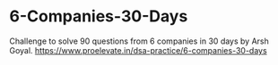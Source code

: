 # 6-Companies-30-Days
Challenge to solve 90 questions from 6 companies in 30 days by Arsh Goyal. https://www.proelevate.in/dsa-practice/6-companies-30-days
